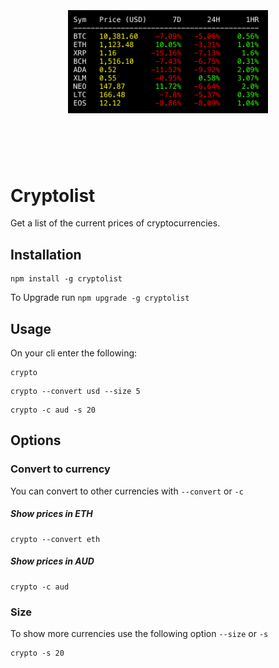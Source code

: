 <h1 align="center">
	<br>
	<br>
	<img width="320" src="https://raw.githubusercontent.com/etoxin/cryptolist/master/preview.png" alt="chalk">
	<br>
	<br>
	<br>
</h1>

# Cryptolist

Get a list of the current prices of cryptocurrencies.

## Installation

```
npm install -g cryptolist
```

To Upgrade run `npm upgrade -g cryptolist`

## Usage

On your cli enter the following:

```
crypto
```

```
crypto --convert usd --size 5
```

```
crypto -c aud -s 20
```

## Options

### Convert to currency

You can convert to other currencies with `--convert` or `-c`

##### Show prices in ETH

```
crypto --convert eth
```

##### Show prices in AUD

```
crypto -c aud
```

### Size

To show more currencies use the following option `--size` or `-s`

```
crypto -s 20
```
